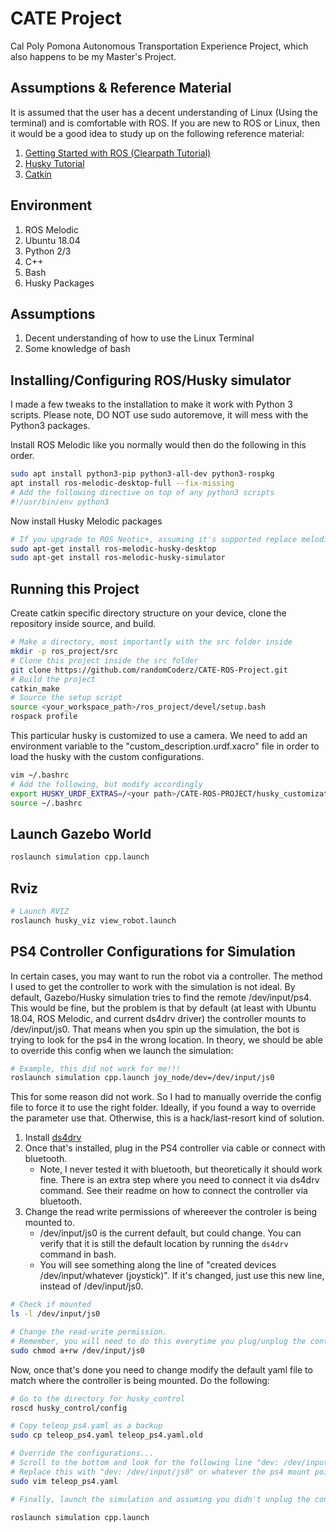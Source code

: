 # CATE Project

Cal Poly Pomona Autonomous Transportation Experience Project, which also happens to be my Master's Project.

## Assumptions & Reference Material

It is assumed that the user has a decent understanding of Linux (Using the terminal) and is comfortable with ROS.
If you are new to ROS or Linux, then it would be a good idea to study up on the following reference material:

1. [Getting Started with ROS (Clearpath Tutorial)](http://www.clearpathrobotics.com/assets/guides/kinetic/ros/Getting%20Started%20with%20Ubuntu.html)
2. [Husky Tutorial](http://www.clearpathrobotics.com/assets/guides/kinetic/husky/index.html)
3. [Catkin](http://wiki.ros.org/catkin/workspaces#Source_Space)

## Environment

1. ROS Melodic
2. Ubuntu 18.04
3. Python 2/3
4. C++
5. Bash
6. Husky Packages

## Assumptions

1. Decent understanding of how to use the Linux Terminal
2. Some knowledge of bash

## Installing/Configuring ROS/Husky simulator

I made a few tweaks to the installation to make it work with Python 3 scripts. Please note, DO NOT use sudo autoremove, it will mess with the Python3 packages.

Install ROS Melodic like you normally would then do the following in this order.

```bash
sudo apt install python3-pip python3-all-dev python3-rospkg
apt install ros-melodic-desktop-full --fix-missing
# Add the following directive on top of any python3 scripts
#!/usr/bin/env python3
```

Now install Husky Melodic packages

```bash
# If you upgrade to ROS Neotic+, assuming it's supported replace melodic with neotic
sudo apt-get install ros-melodic-husky-desktop
sudo apt-get install ros-melodic-husky-simulator
```

## Running this Project

Create catkin specific directory structure on your device, clone the repository inside source, and build.

```bash
# Make a directory, most importantly with the src folder inside
mkdir -p ros_project/src
# Clone this project inside the src folder
git clone https://github.com/randomCoderz/CATE-ROS-Project.git
# Build the project
catkin_make 
# Source the setup script
source <your_workspace_path>/ros_project/devel/setup.bash
rospack profile
```

This particular husky is customized to use a camera. We need to add an environment variable to the "custom_description.urdf.xacro" file in order to load the husky with the custom configurations.

```bash
vim ~/.bashrc
# Add the following, but modify accordingly
export HUSKY_URDF_EXTRAS=/<your path>/CATE-ROS-PROJECT/husky_customization/husky_custom_descrption/urdf/custom_description.urdf.xacro
source ~/.bashrc
```

## Launch Gazebo World

```bash
roslaunch simulation cpp.launch
```

## Rviz

```bash
# Launch RVIZ
roslaunch husky_viz view_robot.launch
 ```

## PS4 Controller Configurations for Simulation

In certain cases, you may want to run the robot via a controller. The method I used to get the controller to work with the simulation is not ideal. By default, Gazebo/Husky simulation tries to find the remote /dev/input/ps4. This would be fine, but the problem is that by default (at least with Ubuntu 18.04, ROS Melodic, and current ds4drv driver) the controller mounts to /dev/input/js0. That means when you spin up the simulation, the bot is trying to look for the ps4 in the wrong location. In theory, we should be able to override this config when we launch the simulation:

```bash
# Example, this did not work for me!!!
roslaunch simulation cpp.launch joy_node/dev=/dev/input/js0
```

This for some reason did not work. So I had to manually override the config file to force it to use the right folder.
Ideally, if you found a way to override the parameter use that. Otherwise, this is a hack/last-resort kind of solution.

1. Install [ds4drv](https://github.com/chrippa/ds4drv)
2. Once that's installed, plug in the PS4 controller via cable or connect with bluetooth.
    - Note, I never tested it with bluetooth, but theoretically it should work fine. There is an extra step where you need to connect it via ds4drv command. See their readme on how to connect the controller via bluetooth.
3. Change the read write permissions of whereever the controler is being mounted to.
    - /dev/input/js0 is the current default, but could change. You can verify that it is still the default location by running the ``` ds4drv ```  command in bash.
    - You will see something along the line of "created devices /dev/input/whatever (joystick)". If it's changed, just use this new line, instead of /dev/input/js0.

```bash
# Check if mounted
ls -l /dev/input/js0

# Change the read-write permission. 
# Remember, you will need to do this everytime you plug/unplug the controller!!!
sudo chmod a+rw /dev/input/js0
```

Now, once that's done you need to change modify the default yaml file to match where the controller is being mounted. Do the following:

```bash
# Go to the directory for husky_control
roscd husky_control/config

# Copy teleop_ps4.yaml as a backup
sudo cp teleop_ps4.yaml teleop_ps4.yaml.old

# Override the configurations...
# Scroll to the bottom and look for the following line "dev: /dev/input/ps4"
# Replace this with "dev: /dev/input/js0" or whatever the ps4 mount point is. Then save the file.
sudo vim teleop_ps4.yaml

# Finally, launch the simulation and assuming you didn't unplug the controller (in which case, you'll need to change the read-write permission), things should work. You will not see an error for /dev/input/ps4.

roslaunch simulation cpp.launch
```
